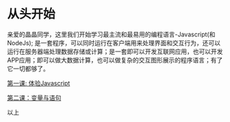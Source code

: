 
<meta charset="utf-8">

# 从头开始

   亲爱的晶晶同学，这里我们开始学习最主流和最易用的编程语言-Javascript(和NodeJs); 是一套程序，可以同时运行在客户端用来处理界面和交互行为，还可以运行在服务器端处理数据存储或计算；是一套即可以开发互联网应用，也可以开发APP应用；即可以做大数据计算，也可以做复杂的交互图形展示的程序语言；有了它一切都够了。

[第一课: 体验Javascript](https://zhangcheck.github.io/site/jingjing/day1)

[第二课：变量与语句](https://zhangcheck.github.io/site/jingjing/day2)

以上
